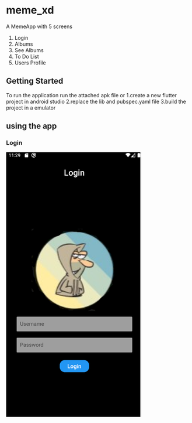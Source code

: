 # meme_xd

A MemeApp with 5 screens 
1. Login 
2. Albums
3. See Albums
4. To Do List 
5. Users Profile

## Getting Started
To run the application run the attached apk file or 
1.create a new flutter project in android studio 
2.replace the lib and pubspec.yaml file
3.build the project in a emulator 

## using the app 
### Login
![Login Image](https://github.com/naveen715/meme_xd/blob/master/Screenshot%202022-01-14%20233009.png)

